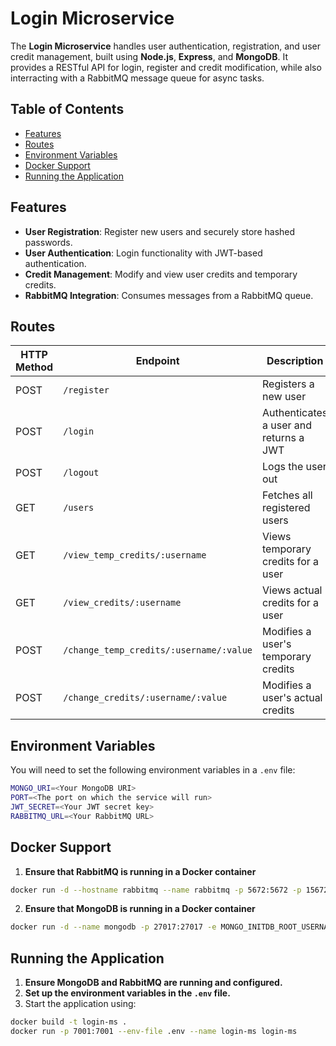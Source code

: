 # Login Microservice

The **Login Microservice** handles user authentication, registration, and user credit management, built using **Node.js**, **Express**, and **MongoDB**. It provides a RESTful API for login, register and credit modification, while also interracting with a RabbitMQ message queue for async tasks.

## Table of Contents

- [Features](#features)
- [Routes](#routes)
- [Environment Variables](#environment-variables)
- [Docker Support](#docker-support)
- [Running the Application](#running-the-application)

## Features

- **User Registration**: Register new users and securely store hashed passwords.
- **User Authentication**: Login functionality with JWT-based authentication.
- **Credit Management**: Modify and view user credits and temporary credits.
- **RabbitMQ Integration**: Consumes messages from a RabbitMQ queue.
  
## Routes

| HTTP Method | Endpoint | Description |
|-------------|----------|-------------|
| POST        | `/register` | Registers a new user |
| POST        | `/login` | Authenticates a user and returns a JWT |
| POST        | `/logout` | Logs the user out |
| GET         | `/users` | Fetches all registered users |
| GET         | `/view_temp_credits/:username` | Views temporary credits for a user |
| GET         | `/view_credits/:username` | Views actual credits for a user |
| POST        | `/change_temp_credits/:username/:value` | Modifies a user's temporary credits |
| POST        | `/change_credits/:username/:value` | Modifies a user's actual credits |

## Environment Variables

You will need to set the following environment variables in a `.env` file:

```bash
MONGO_URI=<Your MongoDB URI>
PORT=<The port on which the service will run>
JWT_SECRET=<Your JWT secret key>
RABBITMQ_URL=<Your RabbitMQ URL>
```
## Docker Support

1. **Ensure that RabbitMQ is running in a Docker container**
```bash
docker run -d --hostname rabbitmq --name rabbitmq -p 5672:5672 -p 15672:15672 rabbitmq:management
```
2. **Ensure that MongoDB is running in a Docker container**
```bash
docker run -d --name mongodb -p 27017:27017 -e MONGO_INITDB_ROOT_USERNAME=<username> -e MONGO_INITDB_ROOT_PASSWORD=<password> mongo
```

## Running the Application

1. **Ensure MongoDB and RabbitMQ are running and configured.**
2. **Set up the environment variables in the `.env` file.**
3. Start the application using:

```bash
docker build -t login-ms .
docker run -p 7001:7001 --env-file .env --name login-ms login-ms
```

